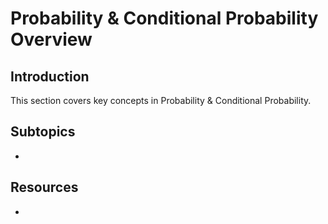 # Probability & Conditional Probability Overview

## Introduction

This section covers key concepts in Probability & Conditional Probability.

## Subtopics

- 

## Resources

- 


